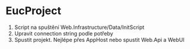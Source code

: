 # EucProject

1) Script na spuštění Web.Infrastructure/Data/InitScript
2) Upravit connection string podle potřeby
3) Spustit projekt. Nejlépe přes AppHost nebo spustit Web.Api a WebUI
